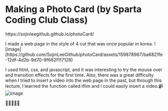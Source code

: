 <h1>Making a Photo Card (by Sparta Coding Club Class)</h1>

<p>https://sojinleegithub.github.io/photoCard/</p>
I made a web page in the style of 4 cut that was once popular in korea.
![image](https://github.com/SojinLeeGithub/photoCard/assets/159878967/ba6821fe-12df-4d2b-9d70-9f662f117128)


I used html, css, and javascript, and it was interesting to try the mouse over and transition effects for the first time. Also, there was a great difficulty when I tried to insert a video into the web page in the past, but through this lecture, I learned the function called iflim and I could easily insert a video.📹
![image](https://github.com/SojinLeeGithub/photoCard/assets/159878967/59a83743-7f9d-49ee-8f77-c5872db0c134)

👏👏👏👏👏
